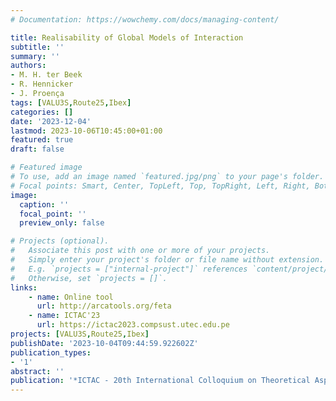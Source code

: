 ```yaml
---
# Documentation: https://wowchemy.com/docs/managing-content/

title: Realisability of Global Models of Interaction
subtitle: ''
summary: ''
authors:
- M. H. ter Beek
- R. Hennicker
- J. Proença
tags: [VALU3S,Route25,Ibex]
categories: []
date: '2023-12-04'
lastmod: 2023-10-06T10:45:00+01:00
featured: true
draft: false

# Featured image
# To use, add an image named `featured.jpg/png` to your page's folder.
# Focal points: Smart, Center, TopLeft, Top, TopRight, Left, Right, BottomLeft, Bottom, BottomRight.
image:
  caption: ''
  focal_point: ''
  preview_only: false

# Projects (optional).
#   Associate this post with one or more of your projects.
#   Simply enter your project's folder or file name without extension.
#   E.g. `projects = ["internal-project"]` references `content/project/deep-learning/index.md`.
#   Otherwise, set `projects = []`.
links:
    - name: Online tool
      url: http://arcatools.org/feta
    - name: ICTAC'23
      url: https://ictac2023.compsust.utec.edu.pe
projects: [VALU3S,Route25,Ibex]
publishDate: '2023-10-04T09:44:59.922602Z'
publication_types:
- '1'
abstract: ''
publication: '*ICTAC - 20th International Colloquium on Theoretical Aspects of Computing, Lima, Peru, December 4-8, 2023, Proceedings*'
---
```

